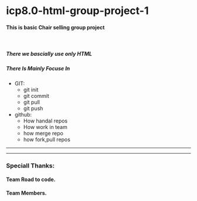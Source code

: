 # icp8.0-html-group-project-1

<h4>This is basic Chair selling group project</h4>
<br>
<h5>There we bascially use only HTML</h5>
<h5>There Is Mainly Focuse In</h5>
 <ul>
     <li>GIT:
        <ul>
             <li> git init</li>
             <li> git commit</li>
             <li> git pull</li>
             <li> git push</li>
       </ul>
     </li>
     <li>github:
         <ul>
            <li>How handal repos</li>
            <li>How work in team</li>
            <li>how merge repo</li>
            <li>how fork,pull repos</li>
         </ul>
     </li>
 </ul>

 <hr>
 <hr>

 <h3>Speciall Thanks: </h3>
  <h4>Team Road to code.</h4>
  <h4>Team Members.</h4>
 